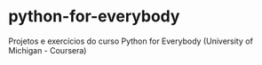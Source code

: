 # python-for-everybody
Projetos e exercícios do curso Python for Everybody (University of Michigan - Coursera)
